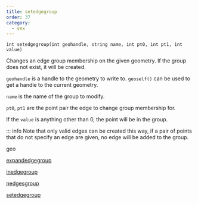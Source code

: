 ```yaml
---
title: setedgegroup
order: 37
category:
  - vex
---
```


`int setedgegroup(int geohandle, string name, int pt0, int pt1, int value)`

Changes an edge group membership on the given geometry. If the group does not exist, it will be created.

`geohandle` is a handle to the geometry to write to. `geoself()` can be used to get a handle to the current geometry.

`name` is the name of the group to modify.

`pt0`, `pt1` are the point pair the edge to change group membership for.

If the `value` is anything other than 0, the point will be in the group.

::: info Note that only valid edges can be created this way, if a pair of points
that do not specify an edge are given, no edge will be added to the
group.


geo

[expandedgegroup](expandedgegroup.html)

[inedgegroup](inedgegroup.html)

[nedgesgroup](nedgesgroup.html)

[setedgegroup](setedgegroup.html)
